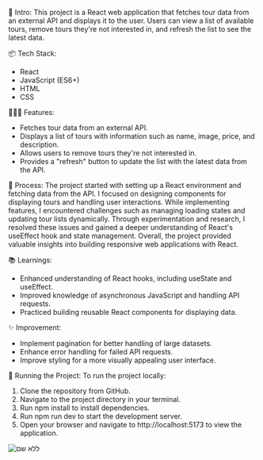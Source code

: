 🎋 Intro:
This project is a React web application that fetches tour data from an external API and displays it to the user. Users can view a list of available tours, remove tours they're not interested in, and refresh the list to see the latest data.

📦 Tech Stack:

* React
* JavaScript (ES6+)
* HTML
* CSS
  
👩🏽‍🍳 Features:

* Fetches tour data from an external API.
* Displays a list of tours with information such as name, image, price, and description.
* Allows users to remove tours they're not interested in.
* Provides a "refresh" button to update the list with the latest data from the API.

💭 Process:
The project started with setting up a React environment and fetching data from the API. I focused on designing components for displaying tours and handling user interactions. While implementing features, I encountered challenges such as managing loading states and updating tour lists dynamically. Through experimentation and research, I resolved these issues and gained a deeper understanding of React's useEffect hook and state management. Overall, the project provided valuable insights into building responsive web applications with React.

📚 Learnings:

* Enhanced understanding of React hooks, including useState and useEffect.
* Improved knowledge of asynchronous JavaScript and handling API requests.
* Practiced building reusable React components for displaying data.
  
✨ Improvement:

* Implement pagination for better handling of large datasets.
* Enhance error handling for failed API requests.
* Improve styling for a more visually appealing user interface.

🚦 Running the Project: To run the project locally:

1. Clone the repository from GitHub.   
2. Navigate to the project directory in your terminal.
3. Run npm install to install dependencies.
4. Run npm run dev to start the development server.
5. Open your browser and navigate to http://localhost:5173 to view the application.



   
![ללא שם](https://github.com/Amir2210/Tours/assets/107459404/9e77045f-515c-4c25-a999-9a61248de6dc)
